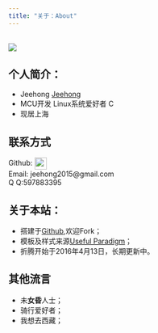 ```yaml
---
title: "关于：About"
---
```

<br/>![](http://i.imgur.com/c2IW5Qt.png)

## 个人简介：

* Jeehong [Jeehong](https://jeehong.github.io)
* MCU开发 Linux系统爱好者 C
* 现居上海

## 联系方式
<p class="contact">
Github: <a href="https://github.com/jeehong" title="Github联系我"><img src="http://www.github.com/favicon.ico" width="24" height="24" style="display:inline-block;vertical-align:middle"></a>
<br/>Email: jeehong2015@gmail.com
<br />Q Q:597883395
</p>

## 关于本站：

* 搭建于[Github](https://github.com/jeehong/jeehong.github.io),欢迎Fork；
* 模板及样式来源[Useful Paradigm](http://usefulparadigm.com/)；
* 折腾开始于2016年4月13日，长期更新中。

## 其他流言
* 未**女昏**人士；
* 骑行爱好者；
* 我想去西藏；

